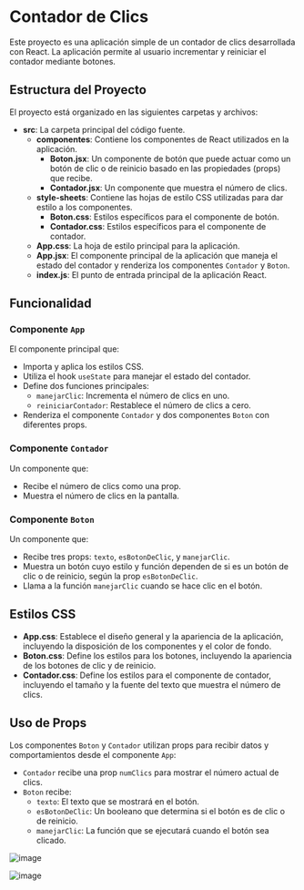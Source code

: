 # Contador de Clics

Este proyecto es una aplicación simple de un contador de clics desarrollada con React. La aplicación permite al usuario incrementar y reiniciar el contador mediante botones.

## Estructura del Proyecto

El proyecto está organizado en las siguientes carpetas y archivos:

- **src**: La carpeta principal del código fuente.
  - **componentes**: Contiene los componentes de React utilizados en la aplicación.
    - **Boton.jsx**: Un componente de botón que puede actuar como un botón de clic o de reinicio basado en las propiedades (props) que recibe.
    - **Contador.jsx**: Un componente que muestra el número de clics.
  - **style-sheets**: Contiene las hojas de estilo CSS utilizadas para dar estilo a los componentes.
    - **Boton.css**: Estilos específicos para el componente de botón.
    - **Contador.css**: Estilos específicos para el componente de contador.
  - **App.css**: La hoja de estilo principal para la aplicación.
  - **App.jsx**: El componente principal de la aplicación que maneja el estado del contador y renderiza los componentes `Contador` y `Boton`.
  - **index.js**: El punto de entrada principal de la aplicación React.

## Funcionalidad

### Componente `App`

El componente principal que:
- Importa y aplica los estilos CSS.
- Utiliza el hook `useState` para manejar el estado del contador.
- Define dos funciones principales:
  - `manejarClic`: Incrementa el número de clics en uno.
  - `reiniciarContador`: Restablece el número de clics a cero.
- Renderiza el componente `Contador` y dos componentes `Boton` con diferentes props.

### Componente `Contador`

Un componente que:
- Recibe el número de clics como una prop.
- Muestra el número de clics en la pantalla.

### Componente `Boton`

Un componente que:
- Recibe tres props: `texto`, `esBotonDeClic`, y `manejarClic`.
- Muestra un botón cuyo estilo y función dependen de si es un botón de clic o de reinicio, según la prop `esBotonDeClic`.
- Llama a la función `manejarClic` cuando se hace clic en el botón.

## Estilos CSS

- **App.css**: Establece el diseño general y la apariencia de la aplicación, incluyendo la disposición de los componentes y el color de fondo.
- **Boton.css**: Define los estilos para los botones, incluyendo la apariencia de los botones de clic y de reinicio.
- **Contador.css**: Define los estilos para el componente de contador, incluyendo el tamaño y la fuente del texto que muestra el número de clics.

## Uso de Props

Los componentes `Boton` y `Contador` utilizan props para recibir datos y comportamientos desde el componente `App`:
- `Contador` recibe una prop `numClics` para mostrar el número actual de clics.
- `Boton` recibe:
  - `texto`: El texto que se mostrará en el botón.
  - `esBotonDeClic`: Un booleano que determina si el botón es de clic o de reinicio.
  - `manejarClic`: La función que se ejecutará cuando el botón sea clicado.


![image](https://github.com/IrvanBola/Contador-de-clics-React/assets/122304883/a3a888a3-4321-4d9b-af5e-c430753f87d6)


![image](https://github.com/IrvanBola/Contador-de-clics-React/assets/122304883/8ebb37fb-3e97-400c-9da2-f7aa30db6959)

